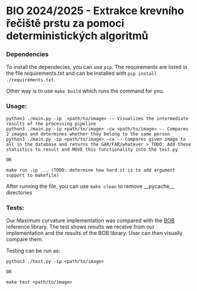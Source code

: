 # BIO 2024/2025 - Extrakce krevního řečiště prstu za pomoci deterministických algoritmů

### Dependencies
To install the dependecies, you can use ``pip``. The requirements are listed in the file requirements.txt and can be installed with ``pip install ./requirements.txt``.

Other way is to use ``make build`` which runs the command for you.



### Usage:
```
python3 ./main.py -ip  <path/to/image> -- Visualizes the intermediate results of the processing pipeline  
python3 ./main.py -ip <path/to/image> -cw <path/to/image> -- Compares 2 images and determines whether they belong to the same person
python3 ./main.py -ip <path/to/image> -ca -- Compares given image to all in the database and returns the GAR/FAR/whatever > TODO: Add these statistics to result and MOVE this functionality into the test.py

OR

make run -ip ... (TODO: determine how hard it is to add argument support to makefile)
```

After running the file, you can use ``make clean`` to remove \_\_pycache\_\_ directories

### Tests:
Our Maximum curvature implementation was compared with the [BOB](https://www.idiap.ch/software/bob/docs/bob/bob.bio.vein/master/sphinx/index.html) reference library. The test shows results we receive from our implementation and the results of the BOB library. User can then visually compare them.

Testing can be run as:
```
python3 ./test.py -ip <path/to/image> 

OR

make test <path/to/image> 
```